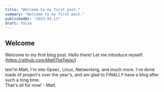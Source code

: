 ```yaml
---
title: "Welcome to my first post."
summary: "Welcome to my first post."
publishedAt: "2023-03-13"
draft: false
---
```


## Welcome
Welcome to my first blog post.
Hello there! Let me introduce myself.(https://github.com/MattTheTekie/)

tesI'm Matt, I'm into Opsec, Linux, Networking, and much more. I've done loads of project's over the year's, and am glad to *FINALLY* have a blog after such a long time.
\
That's all for now! - Matt.
